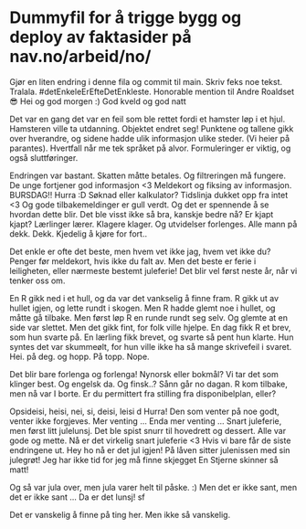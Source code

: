 # Dummyfil for å trigge bygg og deploy av faktasider på nav.no/arbeid/no/

Gjør en liten endring i denne fila og commit til main. Skriv feks noe tekst. Tralala. #detEnkeleErEfteDetEnkleste. Honorable mention til Andre Roaldset 😎
Hei og god morgen :) God kveld og god natt

Det var en gang det var en feil som ble rettet fordi et hamster løp i et hjul. Hamsteren ville ta utdanning. Objektet endret seg! Punktene og tallene gikk over hverandre, og sidene hadde ulik informasjon ulike steder. (Vi heier på parantes). Hvertfall når me tek språket på alvor. Formuleringer er viktig, og også sluttføringer.

Endringen var bastant. Skatten måtte betales. Og filtreringen må fungere. De unge fortjener god informasjon <3 Meldekort og fiksing av informasjon.
BURSDAG!! Hurra :D
Søknad eller kalkulator? Tidslinja dukket opp fra intet <3 Og gode tilbakemeldinger er gull verdt. Og det er spennende å se hvordan dette blir. Det ble visst ikke så bra, kanskje bedre nå? Er kjapt kjapt? Lærlinger lærer. Klagere klager. Og utvidelser forlenges. Alle mann på dekk. Dekk. Kjedelig å kjøre for fort..

Det enkle er ofte det beste, men hvem vet ikke jag, hvem vet ikke du? Penger før meldekort, hvis ikke du falt av. Men det beste er ferie i leiligheten, eller nærmeste bestemt juleferie! Det blir vel først neste år, når vi tenker oss om.

En R gikk ned i et hull, og da var det vankselig å finne fram. R gikk ut av hullet igjen, og lette rundt i skogen. Men R hadde glemt noe i hullet, og måtte gå tilbake. Men først løp R en runde rundt seg selv. Og glemte at en side var slettet. Men det gikk fint, for folk ville hjelpe. En dag fikk R et brev, som hun svarte på. En lærling fikk brevet, og svarte så pent hun klarte. Hun syntes det var skummeølt, for hun ville ikke ha så mange skrivefeil i svaret.
Hei. på deg. og hopp. På topp. Nope.

Det blir bare forlenga og forlenga! Nynorsk eller bokmål? Vi tar det som klinger best. Og engelsk da. Og finsk..? Sånn går no dagan. R kom tilbake, men nå var I borte. Er du permittert fra stilling fra disponibelplan, eller?

Opsideisi, heisi, nei, si, deisi, leisi d
Hurra!
Den som venter på noe godt, venter ikke forgjeves.
Mer venting ...
Enda mer venting ...
Snart juleferie, men først litt julelunsj. Det ble spist snurr til hovedrett og dessert. Alle var gode og mette. 
Nå er det virkelig snart juleferie <3
Hvis vi bare får de siste endringene ut.
Hey ho nå er det jul igjen!
På låven sitter julenissen med sin julegrøt!
Jeg har ikke tid for jeg må finne skjegget
En Stjerne skinner så matt!

Og så var jula over, men jula varer helt til påske. :)
Men det er ikke sant, men det er ikke sant ...
Da er det lunsj!
sf

Det er vanskelig å finne på ting her. Men ikke så vanskelig.
